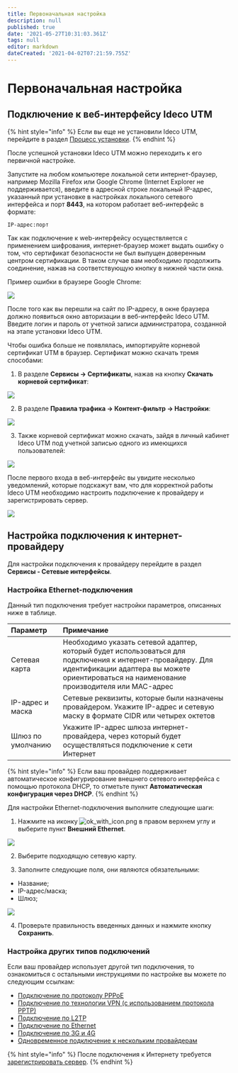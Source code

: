 ```yaml
---
title: Первоначальная настройка
description: null
published: true
date: '2021-05-27T10:31:03.361Z'
tags: null
editor: markdown
dateCreated: '2021-04-02T07:21:59.755Z'
---
```


# Первоначальная настройка

## Подключение к веб-интерфейсу Ideco UTM

{% hint style="info" %}
Если вы еще не установили Ideco UTM, перейдите в раздел [Процесс установки](installation-process.md).
{% endhint %}

После успешной установки Ideco UTM можно переходить к его первичной настройке.

Запустите на любом компьютере локальной сети интернет-браузер, например Mozilla Firefox или Google Chrome \(Internet Explorer не поддерживается\), введите в адресной строке локальный IP-адрес, указанный при установке в настройках локального сетевого интерфейса и порт **8443**, на котором работает веб-интерфейс в формате:

 `IP-адрес:порт`

Так как подключение к web-интерфейсу осуществляется с применением шифрования, интернет-браузер может выдать ошибку о том, что сертификат безопасности не был выпущен доверенным центром сертификации. В таком случае вам необходимо продолжить соединение, нажав на соответствующую кнопку в нижней части окна.

Пример ошибки в браузере Google Chrome:

![](../.gitbook/assets/browser-chrome.gif)

После того как вы перешли на сайт по IP-адресу, в окне браузера должно появиться окно авторизации в веб-интерфейс Ideco UTM. Введите логин и пароль от учетной записи администратора, созданной на этапе установки Ideco UTM.

Чтобы ошибка больше не появлялась, импортируйте корневой сертификат UTM в браузер. Сертификат можно скачать тремя способами: 

1. В разделе **Сервисы -&gt; Сертификаты**, нажав на кнопку **Скачать корневой сертификат**: 

![](../.gitbook/assets/sertificate.png)

2. В разделе **Правила трафика -&gt; Контент-фильтр -&gt; Настройки**:  

![](../.gitbook/assets/sertificate-kf.png)

3. Также корневой сертификат можно скачать, зайдя в личный кабинет Ideco UTM под учетной записью одного из имеющихся пользователей: 

![](../.gitbook/assets/user-download-cert.png)

После первого входа в веб-интерфейс вы увидите несколько уведомлений, которые подскажут вам, что для корректной работы Ideco UTM необходимо настроить подключение к провайдеру и зарегистрировать сервер.

![](../.gitbook/assets/notifications.png)

## Настройка подключения к интернет-провайдеру

Для настройки подключения к провайдеру перейдите в раздел **Сервисы - Сетевые интерфейсы**.

### Настройка **Ethernet-подключения**

Данный тип подключения требует настройки параметров, описанных ниже в таблице.

| Параметр | Примечание |
| :--- | :--- |
| Сетевая карта | Необходимо указать сетевой адаптер, который будет использоваться для  подключения к интернет-провайдеру. Для идентификации адаптера вы можете  ориентироваться на наименование производителя или MAC-адрес |
| IP-адрес и маска | Сетевые  реквизиты, которые были назначены провайдером. Укажите IP-адрес и сетевую маску в формате CIDR или четырех  октетов |
| Шлюз по умолчанию | Укажите IP-адрес шлюза интернет-провайдера, через который будет осуществляться подключение к сети Интернет |

{% hint style="info" %}
Если ваш провайдер поддерживает автоматическое конфигурирование внешнего сетевого интерфейса с помощью протокола DHCP, то отметьте пункт **Автоматическая конфигурация через DHCP**. 
{% endhint %}

Для настройки Ethernet-подключения выполните следующие шаги: 

1. Нажмите на иконку ![ok\_with\_icon.png](../.gitbook/assets/ok_with_icon%20%283%29%20%283%29%20%283%29%20%286%29%20%286%29%20%285%29%20%284%29.png) в правом верхнем углу и выберите пункт **Внешний Ethernet**.

![](../.gitbook/assets/create-interface.png)

2. Выберите подходящую сетевую карту.

3. Заполните следующие поля, они являются обязательными:

* Название;
* IP-адрес/маска;
* Шлюз;

![](../.gitbook/assets/create-int.png)

4. Проверьте правильность введенных данных и нажмите кнопку **Сохранить**.

### Настройка других типов подключений

Если ваш провайдер использует другой тип подключения, то ознакомиться с остальными инструкциями по настройке вы можете по следующим ссылкам:

* [Подключение по протоколу PPPoE ](../settings/connection-to-provider/pppoe-connection.md) 
* [Подключение по технологии VPN \(с использованием протокола PPTP\)](../settings/connection-to-provider/pptp-connection.md) 
* [Подключение по L2TP](../settings/connection-to-provider/l2tp-connection.md)
* [Подключение по Ethernet](../settings/connection-to-provider/ethernet-connection.md)
* [Подключение по 3G и 4G](../settings/connection-to-provider/3g-4g-connection.md)
* [Одновременное подключение к нескольким провайдерам](../settings/connection-to-provider/multiple-simultaneous-connections.md)

{% hint style="info" %}
После подключения к Интернету требуется [зарегистрировать сервер](../service/server-registration.md). 
{% endhint %}

